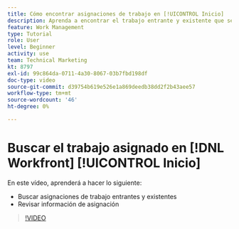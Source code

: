 ```yaml
---
title: Cómo encontrar asignaciones de trabajo en [!UICONTROL Inicio]
description: Aprenda a encontrar el trabajo entrante y existente que se le ha asignado en [!UICONTROL  ]. A continuación, revise la información de asignación.
feature: Work Management
type: Tutorial
role: User
level: Beginner
activity: use
team: Technical Marketing
kt: 8797
exl-id: 99c864da-0711-4a30-8067-03b7fbd198df
doc-type: video
source-git-commit: d39754b619e526e1a869deedb38dd2f2b43aee57
workflow-type: tm+mt
source-wordcount: '46'
ht-degree: 0%

---
```


# Buscar el trabajo asignado en [!DNL Workfront] [!UICONTROL Inicio]

En este vídeo, aprenderá a hacer lo siguiente:

* Buscar asignaciones de trabajo entrantes y existentes
* Revisar información de asignación

>[!VIDEO](https://video.tv.adobe.com/v/335098/?quality=12)
